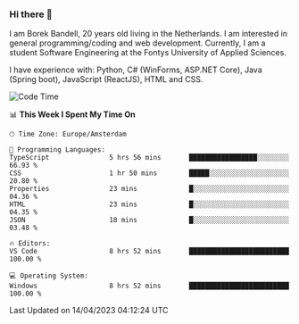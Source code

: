 ### Hi there 👋

I am Borek Bandell, 20 years old living in the Netherlands. I am interested in general programming/coding and web development. Currently, I am a student Software Engineering at the Fontys University of Applied Sciences.

I have experience with: Python, C# (WinForms, ASP.NET Core), Java (Spring boot), JavaScript (ReactJS), HTML and CSS.

<!--START_SECTION:waka-->
![Code Time](http://img.shields.io/badge/Code%20Time-512%20hrs%203%20mins-blue)

📊 **This Week I Spent My Time On** 

```text
🕑︎ Time Zone: Europe/Amsterdam

💬 Programming Languages: 
TypeScript               5 hrs 56 mins       █████████████████░░░░░░░░   66.93 % 
CSS                      1 hr 50 mins        █████░░░░░░░░░░░░░░░░░░░░   20.80 % 
Properties               23 mins             █░░░░░░░░░░░░░░░░░░░░░░░░   04.36 % 
HTML                     23 mins             █░░░░░░░░░░░░░░░░░░░░░░░░   04.35 % 
JSON                     18 mins             █░░░░░░░░░░░░░░░░░░░░░░░░   03.48 % 

🔥 Editors: 
VS Code                  8 hrs 52 mins       █████████████████████████   100.00 % 

💻 Operating System: 
Windows                  8 hrs 52 mins       █████████████████████████   100.00 % 
```


 Last Updated on 14/04/2023 04:12:24 UTC
<!--END_SECTION:waka-->

<!--**tcBorek2002/tcBorek2002** is a ✨ _special_ ✨ repository because its `README.md` (this file) appears on your GitHub profile.

Here are some ideas to get you started:

- 🔭 I’m currently working on ...
- 🌱 I’m currently learning ...
- 👯 I’m looking to collaborate on ...
- 🤔 I’m looking for help with ...
- 💬 Ask me about ...
- 📫 How to reach me: ...
- 😄 Pronouns: ...
- ⚡ Fun fact: ...
-->
